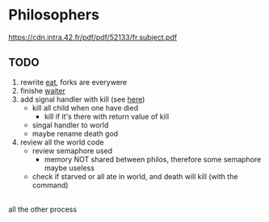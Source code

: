 # Philosophers
https://cdn.intra.42.fr/pdf/pdf/52133/fr.subject.pdf

## TODO

1. rewrite [eat](./philo_bonus/life/ft_eat.c), forks are everywere
2. finishe [waiter](./philo_bonus/life/ft_wait.c)
3. add signal handler with kill (see [here](http://manpagesfr.free.fr/man/man2/kill.2.html))
	- kill all child when one have died
		- kill if it's there with return value of kill
	- singal handler to world
	- maybe rename death god
4. review all the world code
	- review semaphore used
		- memory NOT shared between philos, therefore some semaphore maybe useless
	- check if starved or all ate in world, and death will kill (with the command)
<br>
	all the other process


